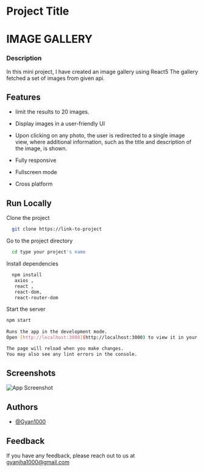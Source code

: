 
# Project Title

# IMAGE GALLERY

### Description

In this mini project, I have created an image gallery using React5 The gallery fetched a set of images from given api.


## Features

- limit the results to 20 images.

- Display images in a user-friendly UI 

- Upon clicking on any photo, the user is redirected to a single image view, where additional information, such as the title and description of the image, is shown.
- Fully responsive
- Fullscreen mode
- Cross platform


## Run Locally

Clone the project

```bash
  git clone https://link-to-project
```

Go to the project directory

```bash
  cd type your project's name
```

Install dependencies

```bash
  npm install
   axios ,
   react ,
   react-dom,
   react-router-dom
```

Start the server

```bash
npm start
  
Runs the app in the development mode.
Open [http://localhost:3000](http://localhost:3000) to view it in your browser.

The page will reload when you make changes.
You may also see any lint errors in the console.
```


## Screenshots

![App Screenshot](https://via.placeholder.com/468x300?text=App+Screenshot+Here)


## Authors

- [@Gyan1000](https://www.github.com/Gyan1000)


## Feedback

If you have any feedback, please reach out to us at gyanjha1000@gmail.com

